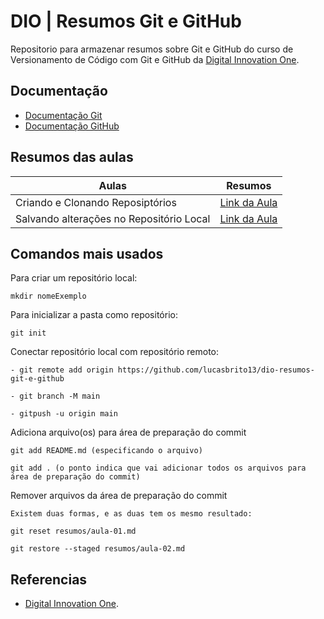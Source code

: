 # DIO | Resumos Git e GitHub

Repositorio para armazenar resumos sobre Git e GitHub do curso de Versionamento de Código com Git e GitHub da [Digital Innovation One](https://www.dio.me/).


## Documentação
- [Documentação Git](https://git-scm.com/doc)
- [Documentação GitHub](https://docs.github.com/) 


## Resumos das aulas
| Aulas | Resumos |
|-------|---------|
| Criando e Clonando Reposiptórios | [Link da Aula](https://web.dio.me/course/versionamento-de-codigo-com-git-e-github/learning/a377a00b-461c-4ab0-8258-3addd2fef14c?back=/track/coding-future-banco-pan-desenvolvimento-frontend-com-angular&tab=undefined&moduleId=undefined)
| Salvando alterações no Repositório Local | [Link da Aula](https://web.dio.me/course/versionamento-de-codigo-com-git-e-github/learning/599dd3dd-d189-474f-a55c-22f37b4472da?back=/track/coding-future-banco-pan-desenvolvimento-frontend-com-angular&tab=undefined&moduleId=undefined)


## Comandos mais usados
Para criar um repositório local:
````
mkdir nomeExemplo 
````
Para inicializar a pasta como repositório:
````
git init 
````
Conectar repositório local com repositório remoto:
````
- git remote add origin https://github.com/lucasbrito13/dio-resumos-git-e-github

- git branch -M main

- gitpush -u origin main
````
Adiciona arquivo(os) para área de preparação do commit
````
git add README.md (especificando o arquivo)

git add . (o ponto indica que vai adicionar todos os arquivos para área de preparação do commit)
````
Remover arquivos da área de preparação do commit
````
Existem duas formas, e as duas tem os mesmo resultado:

git reset resumos/aula-01.md

git restore --staged resumos/aula-02.md
````

## Referencias 
- [Digital Innovation One](https://www.dio.me/).
